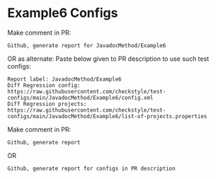 # Example6 Configs
Make comment in PR:
```
Github, generate report for JavadocMethod/Example6
```
OR as alternate:
Paste below given to PR description to use such test configs:
```
Report label: JavadocMethod/Example6
Diff Regression config: https://raw.githubusercontent.com/checkstyle/test-configs/main/JavadocMethod/Example6/config.xml
Diff Regression projects: https://raw.githubusercontent.com/checkstyle/test-configs/main/JavadocMethod/Example6/list-of-projects.properties
```
Make comment in PR:
```
Github, generate report
```
OR
```
Github, generate report for configs in PR description
```
